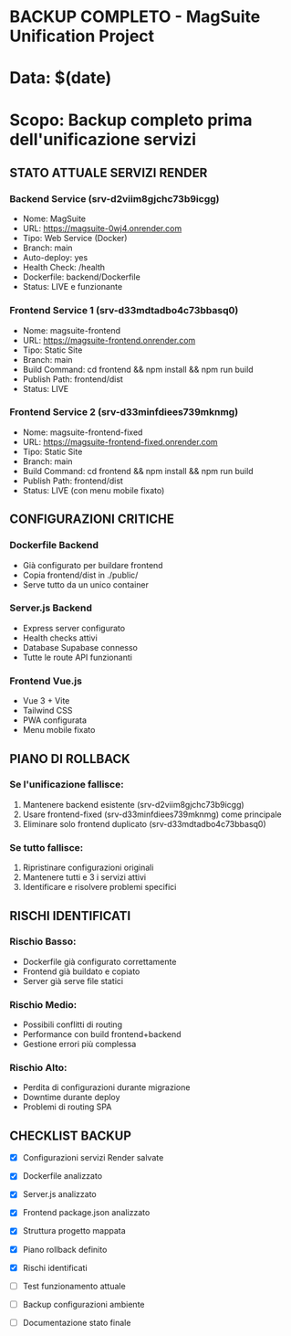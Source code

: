 # BACKUP COMPLETO - MagSuite Unification Project
# Data: $(date)
# Scopo: Backup completo prima dell'unificazione servizi

## STATO ATTUALE SERVIZI RENDER

### Backend Service (srv-d2viim8gjchc73b9icgg)
- Nome: MagSuite
- URL: https://magsuite-0wj4.onrender.com
- Tipo: Web Service (Docker)
- Branch: main
- Auto-deploy: yes
- Health Check: /health
- Dockerfile: backend/Dockerfile
- Status: LIVE e funzionante

### Frontend Service 1 (srv-d33mdtadbo4c73bbasq0)
- Nome: magsuite-frontend
- URL: https://magsuite-frontend.onrender.com
- Tipo: Static Site
- Branch: main
- Build Command: cd frontend && npm install && npm run build
- Publish Path: frontend/dist
- Status: LIVE

### Frontend Service 2 (srv-d33minfdiees739mknmg)
- Nome: magsuite-frontend-fixed
- URL: https://magsuite-frontend-fixed.onrender.com
- Tipo: Static Site
- Branch: main
- Build Command: cd frontend && npm install && npm run build
- Publish Path: frontend/dist
- Status: LIVE (con menu mobile fixato)

## CONFIGURAZIONI CRITICHE

### Dockerfile Backend
- Già configurato per buildare frontend
- Copia frontend/dist in ./public/
- Serve tutto da un unico container

### Server.js Backend
- Express server configurato
- Health checks attivi
- Database Supabase connesso
- Tutte le route API funzionanti

### Frontend Vue.js
- Vue 3 + Vite
- Tailwind CSS
- PWA configurata
- Menu mobile fixato

## PIANO DI ROLLBACK

### Se l'unificazione fallisce:
1. Mantenere backend esistente (srv-d2viim8gjchc73b9icgg)
2. Usare frontend-fixed (srv-d33minfdiees739mknmg) come principale
3. Eliminare solo frontend duplicato (srv-d33mdtadbo4c73bbasq0)

### Se tutto fallisce:
1. Ripristinare configurazioni originali
2. Mantenere tutti e 3 i servizi attivi
3. Identificare e risolvere problemi specifici

## RISCHI IDENTIFICATI

### Rischio Basso:
- Dockerfile già configurato correttamente
- Frontend già buildato e copiato
- Server già serve file statici

### Rischio Medio:
- Possibili conflitti di routing
- Performance con build frontend+backend
- Gestione errori più complessa

### Rischio Alto:
- Perdita di configurazioni durante migrazione
- Downtime durante deploy
- Problemi di routing SPA

## CHECKLIST BACKUP

- [x] Configurazioni servizi Render salvate
- [x] Dockerfile analizzato
- [x] Server.js analizzato
- [x] Frontend package.json analizzato
- [x] Struttura progetto mappata
- [x] Piano rollback definito
- [x] Rischi identificati
- [ ] Test funzionamento attuale
- [ ] Backup configurazioni ambiente
- [ ] Documentazione stato finale

